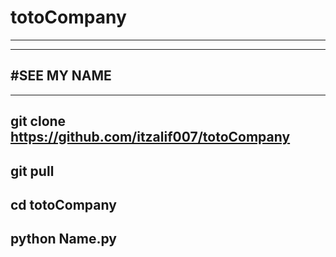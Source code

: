 # totoCompany
----------------------------
----------------------------
#SEE MY NAME 
----------------------------
----------------------------
git clone https://github.com/itzalif007/totoCompany
----------------------------
git pull 
----------------------------
cd totoCompany 
----------------------------
  python Name.py
----------------------------
